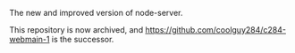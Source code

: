 The new and improved version of node-server.

This repository is now archived, and https://github.com/coolguy284/c284-webmain-1 is the successor.
